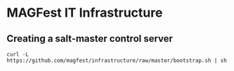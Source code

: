 # MAGFest IT Infrastructure

## Creating a salt-master control server

```
curl -L https://github.com/magfest/infrastructure/raw/master/bootstrap.sh | sh
```
